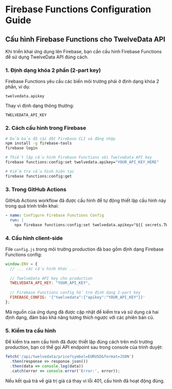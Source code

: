 # Firebase Functions Configuration Guide

## Cấu hình Firebase Functions cho TwelveData API

Khi triển khai ứng dụng lên Firebase, bạn cần cấu hình Firebase Functions để sử dụng TwelveData API đúng cách.

### 1. Định dạng khóa 2 phần (2-part key)

Firebase Functions yêu cầu các biến môi trường phải ở định dạng khóa 2 phần, ví dụ:

```
twelvedata.apikey
```

Thay vì định dạng thông thường:

```
TWELVEDATA_API_KEY
```

### 2. Cách cấu hình trong Firebase

```bash
# Đảm bảo đã cài đặt Firebase CLI và đăng nhập
npm install -g firebase-tools
firebase login

# Thiết lập cấu hình Firebase Functions với TwelveData API key
firebase functions:config:set twelvedata.apikey="YOUR_API_KEY_HERE"

# Kiểm tra cấu hình hiện tại
firebase functions:config:get
```

### 3. Trong GitHub Actions

GitHub Actions workflow đã được cấu hình để tự động thiết lập cấu hình này trong quá trình triển khai:

```yaml
- name: Configure Firebase Functions Config
  run: |
    npx firebase functions:config:set twelvedata.apikey="${{ secrets.TWELVEDATA_API_KEY }}" --project ${{ secrets.VITE_FIREBASE_PROJECT_ID }} --token ${{ secrets.FIREBASE_TOKEN }}
```

### 4. Cấu hình client-side

File `config.js` trong môi trường production đã bao gồm định dạng Firebase Functions config:

```javascript
window.ENV = {
  // ... các cấu hình khác ...
  
  // TwelveData API key cho production
  TWELVEDATA_API_KEY: "YOUR_API_KEY",
  
  // Firebase Functions config hỗ trợ định dạng 2-part key
  FIREBASE_CONFIG: '{"twelvedata":{"apikey":"YOUR_API_KEY"}}'
};
```

Mã nguồn của ứng dụng đã được cập nhật để kiểm tra và sử dụng cả hai định dạng, đảm bảo khả năng tương thích ngược với các phiên bản cũ.

### 5. Kiểm tra cấu hình

Để kiểm tra xem cấu hình đã được thiết lập đúng cách trên môi trường production, bạn có thể gọi API endpoint sau trong console của trình duyệt:

```javascript
fetch('/api/twelvedata/price?symbol=EURUSD&format=JSON')
  .then(response => response.json())
  .then(data => console.log(data))
  .catch(error => console.error('Error:', error));
```

Nếu kết quả trả về giá trị giá cả thay vì lỗi 401, cấu hình đã hoạt động đúng.